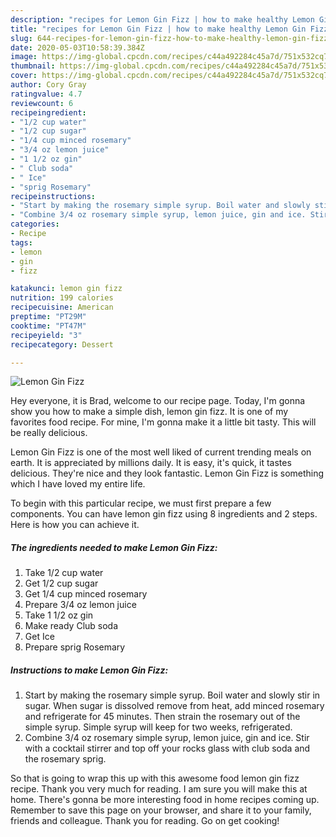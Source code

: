 ```yaml
---
description: "recipes for Lemon Gin Fizz | how to make healthy Lemon Gin Fizz"
title: "recipes for Lemon Gin Fizz | how to make healthy Lemon Gin Fizz"
slug: 644-recipes-for-lemon-gin-fizz-how-to-make-healthy-lemon-gin-fizz
date: 2020-05-03T10:58:39.384Z
image: https://img-global.cpcdn.com/recipes/c44a492284c45a7d/751x532cq70/lemon-gin-fizz-recipe-main-photo.jpg
thumbnail: https://img-global.cpcdn.com/recipes/c44a492284c45a7d/751x532cq70/lemon-gin-fizz-recipe-main-photo.jpg
cover: https://img-global.cpcdn.com/recipes/c44a492284c45a7d/751x532cq70/lemon-gin-fizz-recipe-main-photo.jpg
author: Cory Gray
ratingvalue: 4.7
reviewcount: 6
recipeingredient:
- "1/2 cup water"
- "1/2 cup sugar"
- "1/4 cup minced rosemary"
- "3/4 oz lemon juice"
- "1 1/2 oz gin"
- " Club soda"
- " Ice"
- "sprig Rosemary"
recipeinstructions:
- "Start by making the rosemary simple syrup. Boil water and slowly stir in sugar. When sugar is dissolved remove from heat, add minced rosemary and refrigerate for 45 minutes. Then strain the rosemary out of the simple syrup. Simple syrup will keep for two weeks, refrigerated."
- "Combine 3/4 oz rosemary simple syrup, lemon juice, gin and ice. Stir with a cocktail stirrer and top off your rocks glass with club soda and the rosemary sprig."
categories:
- Recipe
tags:
- lemon
- gin
- fizz

katakunci: lemon gin fizz 
nutrition: 199 calories
recipecuisine: American
preptime: "PT29M"
cooktime: "PT47M"
recipeyield: "3"
recipecategory: Dessert

---
```



![Lemon Gin Fizz](https://img-global.cpcdn.com/recipes/c44a492284c45a7d/751x532cq70/lemon-gin-fizz-recipe-main-photo.jpg)

Hey everyone, it is Brad, welcome to our recipe page. Today, I'm gonna show you how to make a simple dish, lemon gin fizz. It is one of my favorites food recipe. For mine, I'm gonna make it a little bit tasty. This will be really delicious.



Lemon Gin Fizz is one of the most well liked of current trending meals on earth. It is appreciated by millions daily. It is easy, it's quick, it tastes delicious. They're nice and they look fantastic. Lemon Gin Fizz is something which I have loved my entire life.


To begin with this particular recipe, we must first prepare a few components. You can have lemon gin fizz using 8 ingredients and 2 steps. Here is how you can achieve it.

<!--inarticleads1-->

##### The ingredients needed to make Lemon Gin Fizz:

1. Take 1/2 cup water
1. Get 1/2 cup sugar
1. Get 1/4 cup minced rosemary
1. Prepare 3/4 oz lemon juice
1. Take 1 1/2 oz gin
1. Make ready  Club soda
1. Get  Ice
1. Prepare sprig Rosemary




<!--inarticleads2-->

##### Instructions to make Lemon Gin Fizz:

1. Start by making the rosemary simple syrup. Boil water and slowly stir in sugar. When sugar is dissolved remove from heat, add minced rosemary and refrigerate for 45 minutes. Then strain the rosemary out of the simple syrup. Simple syrup will keep for two weeks, refrigerated.
1. Combine 3/4 oz rosemary simple syrup, lemon juice, gin and ice. Stir with a cocktail stirrer and top off your rocks glass with club soda and the rosemary sprig.




So that is going to wrap this up with this awesome food lemon gin fizz recipe. Thank you very much for reading. I am sure you will make this at home. There's gonna be more interesting food in home recipes coming up. Remember to save this page on your browser, and share it to your family, friends and colleague. Thank you for reading. Go on get cooking!
